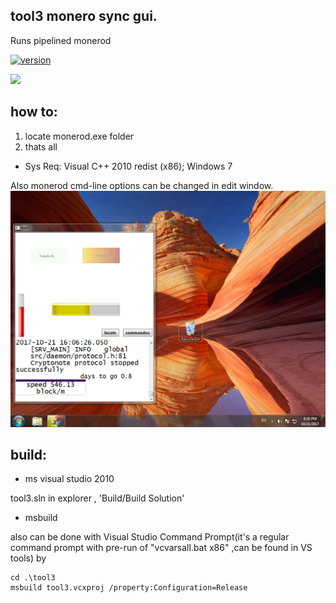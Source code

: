 ## tool3 monero sync gui. 
Runs pipelined monerod
 
[![version](https://img.shields.io/github/tag/alexeyneu/tool3.svg?style=plastic)](https://github.com/alexeyneu/tool3/releases/latest)


 [![ ](https://img.shields.io/coverity/scan/13991.svg)](https://scan.coverity.com/projects/alexeyneu-tool3)

## how to: 
1. locate monerod.exe folder  
2. thats all

 - Sys Req: 
Visual C++ 2010 redist (x86);
Windows 7    

Also monerod cmd-line options can be changed in edit window.
![Screen1](/screens/Untitled.jpg)


## build:
 - ms visual studio 2010

tool3.sln in explorer ,
'Build/Build Solution' 

 - msbuild

 also can be done with Visual Studio Command Prompt(it's a regular  command prompt with pre-run of "vcvarsall.bat x86" ,can be found in VS tools) by
``` 
cd .\tool3
msbuild tool3.vcxproj /property:Configuration=Release  
```
